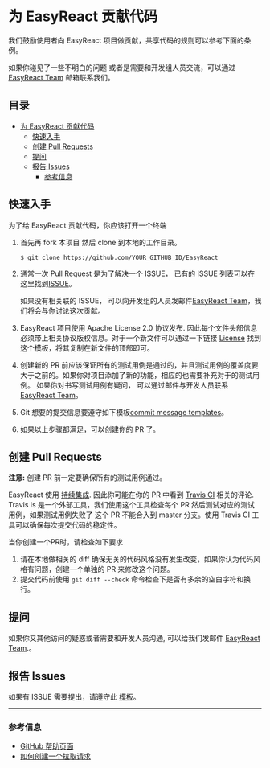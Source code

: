 # 为 EasyReact 贡献代码

我们鼓励使用者向 EasyReact 项目做贡献，共享代码的规则可以参考下面的条例。

如果你碰见了一些不明白的问题 或者是需要和开发组人员交流，可以通过 [EasyReact Team](mailto:it_easyreact@meituan.com) 邮箱联系我们。

## 目录

<!-- TOC -->

- [为 EasyReact 贡献代码](#为-easyreact-贡献代码)
    - [快速入手](#快速入手)
    - [创建 Pull Requests](#创建-pull-requests)
    - [提问](#提问)
    - [报告 Issues](#报告-issues)
        - [参考信息](#参考信息)

<!-- /TOC -->

## 快速入手


为了给 EasyReact 贡献代码，你应该打开一个终端

1. 首先再 fork 本项目 然后 clone 到本地的工作目录。

   `$ git clone https://github.com/YOUR_GITHUB_ID/EasyReact`


2. 通常一次 Pull Request 是为了解决一个 ISSUE， 已有的 ISSUE 列表可以在这里找到[ISSUE](https://github.com/meituan/EasyReact/issues)。

   如果没有相关联的 ISSUE， 可以向开发组的人员发邮件[EasyReact Team](mailto:it_easyreact@meituan.com)，我们将会与你讨论这次贡献。

3. EasyReact 项目使用 Apache License 2.0 协议发布. 因此每个文件头部信息必须带上相关协议版权信息。对于一个新文件可以通过一下链接 [License](../common/Copyright.txt) 找到这个模板，将其复制在新文件的顶部即可。

4. 创建新的 PR 前应该保证所有的测试用例是通过的，并且测试用例的覆盖度要大于之前的。如果你对项目添加了新的功能，相应的也需要补充对于的测试用例。
 如果你对书写测试用例有疑问， 可以通过邮件与开发人员联系[EasyReact Team](mailto:it_easyreact@meituan.com)。

5. Git 想要的提交信息要遵守如下模板[commit message templates](../common/commentformat.txt)。

6. 如果以上步骤都满足，可以创建你的 PR 了。


## 创建 Pull Requests

**注意:** 创建 PR 前一定要确保所有的测试用例通过。

EasyReact 使用 [持续集成](https://en.wikipedia.org/wiki/Continuous_integration). 因此你可能在你的 PR 中看到 [Travis CI](https://travis-ci.com/) 相关的评论. Travis is 是一个外部工具，我们使用这个工具检查每个 PR 然后测试对应的测试用例，如果测试用例失败了 这个 PR 不能合入到 master 分支。使用 Travis CI 工具可以确保每次提交代码的稳定性。

当你创建一个PR时，请检查如下要求

1. 请在本地做相关的 diff 确保无关的代码风格没有发生改变，如果你认为代码风格有问题，创建一个单独的 PR 来修改这个问题。
2. 提交代码前使用 `git diff --check` 命令检查下是否有多余的空白字符和换行。

## 提问

如果你又其他访问的疑惑或者需要和开发人员沟通, 可以给我们发邮件 [EasyReact Team](mailto:it_easyreact@meituan.com).。

## 报告 Issues

如果有 ISSUE 需要提出，请遵守此 [模板](../../.github/ISSUE_TEMPLATE/issue-template.md)。

---

### 参考信息

* [GitHub 帮助页面](https://help.github.com)
* [如何创建一个拉取请求](https://help.github.com/articles/creating-a-pull-request/)